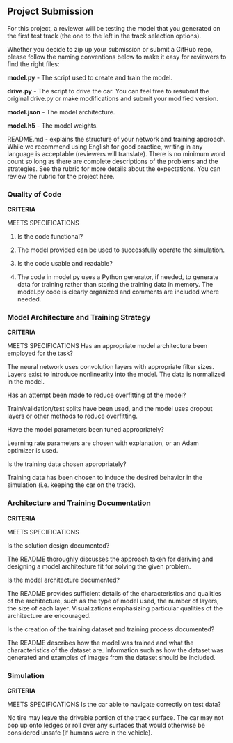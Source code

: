 ## Project Submission

For this project, a reviewer will be testing the model that you generated on the first test track (the one to the left in the track selection options).

Whether you decide to zip up your submission or submit a GitHub repo, please follow the naming conventions below to make it easy for reviewers to find the right files:

<b>model.py</b> - The script used to create and train the model.

<b>drive.py</b> - The script to drive the car. You can feel free to resubmit the original drive.py or make modifications and submit your modified version.

<b>model.json</b> - The model architecture.

<b>model.h5</b> - The model weights.

README.md - explains the structure of your network and training approach. While we recommend using English for good practice, writing in any language is acceptable (reviewers will translate). There is no minimum word count so long as there are complete descriptions of the problems and the strategies. See the rubric for more details about the expectations.
You can review the rubric for the project here.


### Quality of Code

<b>CRITERIA</b>

MEETS SPECIFICATIONS

1) Is the code functional?

2) The model provided can be used to successfully operate the simulation.

3) Is the code usable and readable?

4) The code in model.py uses a Python generator, if needed, to generate data for training rather than storing the training data in memory. The model.py code is clearly organized and comments are included where needed.

### Model Architecture and Training Strategy

<b>CRITERIA</b>

MEETS SPECIFICATIONS
Has an appropriate model architecture been employed for the task?

The neural network uses convolution layers with appropriate filter sizes. Layers exist to introduce nonlinearity into the model. The data is normalized in the model.

Has an attempt been made to reduce overfitting of the model?

Train/validation/test splits have been used, and the model uses dropout layers or other methods to reduce overfitting.

Have the model parameters been tuned appropriately?

Learning rate parameters are chosen with explanation, or an Adam optimizer is used.

Is the training data chosen appropriately?

Training data has been chosen to induce the desired behavior in the simulation (i.e. keeping the car on the track).

### Architecture and Training Documentation

<b>CRITERIA</b>

MEETS SPECIFICATIONS

Is the solution design documented?

The README thoroughly discusses the approach taken for deriving and designing a model architecture fit for solving the given problem.

Is the model architecture documented?

The README provides sufficient details of the characteristics and qualities of the architecture, such as the type of model used, the number of layers, the size of each layer. Visualizations emphasizing particular qualities of the architecture are encouraged.

Is the creation of the training dataset and training process documented?

The README describes how the model was trained and what the characteristics of the dataset are. Information such as how the dataset was generated and examples of images from the dataset should be included.

### Simulation

<b>CRITERIA</b>

MEETS SPECIFICATIONS
Is the car able to navigate correctly on test data?

No tire may leave the drivable portion of the track surface. The car may not pop up onto ledges or roll over any surfaces that would otherwise be considered unsafe (if humans were in the vehicle).